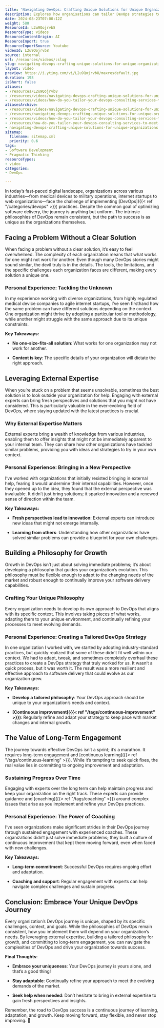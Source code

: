 ```yaml
---
title: 'Navigating DevOps: Crafting Unique Solutions for Unique Organizations'
description: Explores how organisations can tailor DevOps strategies to their unique needs, highlighting the value of external expertise, continuous improvement, and long-term growth.
date: 2024-08-23T07:00:12Z
weight: 580
ResourceId: L2u9Qojrvb8
ResourceType: videos
ResourceContentOrigin: AI
ResourceImport: true
ResourceImportSource: Youtube
videoId: L2u9Qojrvb8
source: internal
url: /resources/videos/:slug
slug: navigating-devops-crafting-unique-solutions-for-unique-organizations
layout: video
preview: https://i.ytimg.com/vi/L2u9Qojrvb8/maxresdefault.jpg
duration: 198
isShort: false
aliases:
- /resources/L2u9Qojrvb8
- /resources/videos/navigating-devops-crafting-unique-solutions-for-unique-organizations
- /resources/videos/how-do-you-tailor-your-devops-consulting-services-to-meet-the-unique-needs-of-different-organization
aliasesArchive:
- /resources/videos/navigating-devops-crafting-unique-solutions-for-unique-organizations
- /resources/navigating-devops-crafting-unique-solutions-for-unique-organizations
- /resources/videos/how-do-you-tailor-your-devops-consulting-services-to-meet-the-unique-needs-of-different-organization
- /resources/how-do-you-tailor-your-devops-consulting-services-to-meet-the-unique-needs-of-different-organization
- navigating-devops-crafting-unique-solutions-for-unique-organizations
sitemap:
  filename: sitemap.xml
  priority: 0.6
tags:
- Software Development
- Pragmatic Thinking
resourceTypes:
- video
categories:
- DevOps

---
```

In today’s fast-paced digital landscape, organizations across various industries—from medical devices to military operations, internet startups to web organizations—face the challenge of implementing [DevOps]({{< ref "/categories/devops" >}}) practices. Despite the common goal of optimizing software delivery, the journey is anything but uniform. The intrinsic philosophies of DevOps remain consistent, but the path to success is as unique as the organizations themselves.

## **Facing a Problem Without a Clear Solution**

When facing a problem without a clear solution, it’s easy to feel overwhelmed. The complexity of each organization means that what works for one might not work for another. Even though many DevOps stories might sound similar, the devil truly is in the details. The tools, the limitations, and the specific challenges each organization faces are different, making every solution a unique one.

### **Personal Experience: Tackling the Unknown**

In my experience working with diverse organizations, from highly regulated medical device companies to agile internet startups, I’ve seen firsthand how the same problem can have different solutions depending on the context. One organization might thrive by adopting a particular tool or methodology, while another might struggle with the same approach due to its unique constraints.

**Key Takeaways:**

- **No one-size-fits-all solution**: What works for one organization may not work for another.

- **Context is key**: The specific details of your organization will dictate the right approach.

## **Leveraging External Expertise**

When you’re stuck on a problem that seems unsolvable, sometimes the best solution is to look outside your organization for help. Engaging with external experts can bring fresh perspectives and solutions that you might not have considered. This is particularly valuable in the ever-evolving field of DevOps, where staying updated with the latest practices is crucial.

### **Why External Expertise Matters**

External experts bring a wealth of knowledge from various industries, enabling them to offer insights that might not be immediately apparent to your internal team. They can share how other organizations have tackled similar problems, providing you with ideas and strategies to try in your own context.

### **Personal Experience: Bringing in a New Perspective**

I’ve worked with organizations that initially resisted bringing in external help, fearing it would undermine their internal capabilities. However, once they opened up to the idea, they found that the external perspective was invaluable. It didn’t just bring solutions; it sparked innovation and a renewed sense of direction within the team.

**Key Takeaways:**

- **Fresh perspectives lead to innovation**: External experts can introduce new ideas that might not emerge internally.

- **Learning from others**: Understanding how other organizations have solved similar problems can provide a blueprint for your own challenges.

## **Building a Philosophy for Growth**

Growth in DevOps isn’t just about solving immediate problems; it’s about developing a philosophy that guides your organization’s evolution. This philosophy must be flexible enough to adapt to the changing needs of the market and robust enough to continually improve your software delivery capabilities.

### **Crafting Your Unique Philosophy**

Every organization needs to develop its own approach to DevOps that aligns with its specific context. This involves taking pieces of what works, adapting them to your unique environment, and continually refining your processes to meet evolving demands.

### **Personal Experience: Creating a Tailored DevOps Strategy**

In one organization I worked with, we started by adopting industry-standard practices, but quickly realized that some of these didn’t fit well within our context. We had to adapt, tweak, and sometimes completely overhaul these practices to create a DevOps strategy that truly worked for us. It wasn’t a quick process, but it was worth it. The result was a more resilient and effective approach to software delivery that could evolve as our organization grew.

**Key Takeaways:**

- **Develop a tailored philosophy**: Your DevOps approach should be unique to your organization’s needs and context.

- **[Continuous improvement]({{< ref "/tags/continuous-improvement" >}})**: Regularly refine and adapt your strategy to keep pace with market changes and internal growth.

## **The Value of Long-Term Engagement**

The journey towards effective DevOps isn’t a sprint; it’s a marathon. It requires long-term engagement and [continuous learning]({{< ref "/tags/continuous-learning" >}}). While it’s tempting to seek quick fixes, the real value lies in committing to ongoing improvement and adaptation.

### **Sustaining Progress Over Time**

Engaging with experts over the long term can help maintain progress and keep your organization on the right track. These experts can provide guidance and [coaching]({{< ref "/tags/coaching" >}}) around complex issues that arise as you implement and refine your DevOps practices.

### **Personal Experience: The Power of Coaching**

I’ve seen organizations make significant strides in their DevOps journey through sustained engagement with experienced coaches. These organizations didn’t just solve immediate problems; they built a culture of continuous improvement that kept them moving forward, even when faced with new challenges.

**Key Takeaways:**

- **Long-term commitment**: Successful DevOps requires ongoing effort and adaptation.

- **Coaching and support**: Regular engagement with experts can help navigate complex challenges and sustain progress.

## **Conclusion: Embrace Your Unique DevOps Journey**

Every organization’s DevOps journey is unique, shaped by its specific challenges, context, and goals. While the philosophies of DevOps remain consistent, how you implement them will depend on your organization’s needs. By leveraging external expertise, building a tailored philosophy for growth, and committing to long-term engagement, you can navigate the complexities of DevOps and drive your organization towards success.

**Final Thoughts:**

- **Embrace your uniqueness**: Your DevOps journey is yours alone, and that’s a good thing!

- **Stay adaptable**: Continually refine your approach to meet the evolving demands of the market.

- **Seek help when needed**: Don’t hesitate to bring in external expertise to gain fresh perspectives and insights.

Remember, the road to DevOps success is a continuous journey of learning, adaptation, and growth. Keep moving forward, stay flexible, and never stop improving. 🚀
